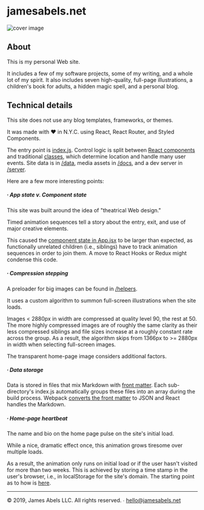 # jamesabels.net

![cover image](https://repository-images.githubusercontent.com/130377112/87b38b00-16af-11ea-8b61-b01c307d0254)

## About

This is my personal Web site. 

It includes a few of my software projects, some of my writing, and a whole lot of my spirit. It also includes seven high-quality, full-page illustrations, a children's book for adults, a hidden magic spell, and a personal blog. 

## Technical details

This site does not use any blog templates, frameworks, or themes.

It was made with ♥️ in N.Y.C. using React, React Router, and Styled Components. 

The entry point is [index.js](https://github.com/abelsj60/jamesabels.net/blob/master/app/index.js). Control logic is split between [React components](https://github.com/abelsj60/jamesabels.net/tree/master/app) and traditional [classes](https://github.com/abelsj60/jamesabels.net/tree/master/app/classes), which determine location and handle many user events. Site data is in [/data](https://github.com/abelsj60/jamesabels.net/tree/master/app/data), media assets in [/docs](https://github.com/abelsj60/jamesabels.net/tree/master/docs), and a dev server in [/server](https://github.com/abelsj60/jamesabels.net/tree/master/server).

Here are a few more interesting points:

##### ∙ App state v. Component state

This site was built around the idea of "theatrical Web design."

Timed animation sequences tell a story about the entry, exit, and use of major creative elements.  

This caused the [component state in App.jsx](https://github.com/abelsj60/jamesabels.net/blob/c53a0c70ec6a084ec9727f4df0301fa825c8e28e/app/App.jsx#L286) to be larger than expected, as functionally unrelated children (i.e., siblings) have to track animation sequences in order to join them. A move to React Hooks or Redux might condense this code.

##### ∙ Compression stepping

A preloader for big images can be found in [/helpers](https://github.com/abelsj60/jamesabels.net/blob/master/app/helpers/preloadBigImages.js). 

It uses a custom algorithm to summon full-screen illustrations when the site loads. 

Images < 2880px in width are compressed at quality level 90, the rest at 50. The more highly compressed images are of roughly the same clarity as their less compressed siblings and file sizes increase at a roughly constant rate across the group. As a result, the algorithm skips from 1366px to >= 2880px in width when selecting full-screen images. 

The transparent home-page image considers additional factors.

##### ∙ Data storage

Data is stored in files that mix Markdown with [front matter](https://jekyllrb.com/docs/front-matter/). Each sub-directory's index.js automatically groups these files into an array during the build process. Webpack [converts the front matter](https://www.npmjs.com/package/yaml-frontmatter-loader) to JSON and React handles the Markdown.

##### ∙ Home-page heartbeat

The name and bio on the home page pulse on the site's initial load. 

While a nice, dramatic effect once, this animation grows tiresome over multiple loads. 

As a result, the animation only runs on initial load or if the user hasn't visited for more than two weeks. This is achieved by storing a time stamp in the user's browser, i.e., in localStorage for the site's domain. The starting point as to how is [here](https://github.com/abelsj60/jamesabels.net/blob/c53a0c70ec6a084ec9727f4df0301fa825c8e28e/app/App.jsx#L261).

---

© 2019, James Abels LLC. All rights reserved. ∙ hello@jamesabels.net